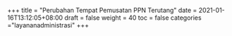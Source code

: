 +++
title = "Perubahan Tempat Pemusatan PPN Terutang"
date = 2021-01-16T13:12:05+08:00
draft = false
weight = 40
toc = false
categories ="layananadministrasi"
+++